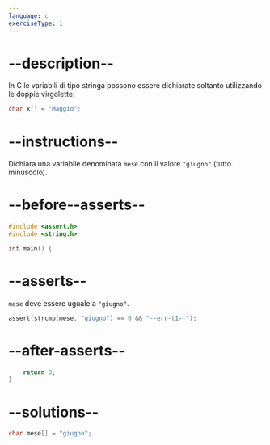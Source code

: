 ```yaml
---
language: c
exerciseType: 1
---
```


# --description--

In C le variabili di tipo stringa possono essere dichiarate soltanto utilizzando le doppie virgolette:
```c
char x[] = "Maggio";
```

# --instructions--

Dichiara una variabile denominata `mese` con il valore `"giugno"` (tutto minuscolo).

# --before--asserts--

```c
#include <assert.h>
#include <string.h>

int main() {
```

# --asserts--

`mese` deve essere uguale a `"giugno"`.

```c
assert(strcmp(mese, "giugno") == 0 && "--err-t1--");
```

# --after-asserts--

```c
    return 0;
}
```

# --solutions--

```c
char mese[] = "giugno";
```
